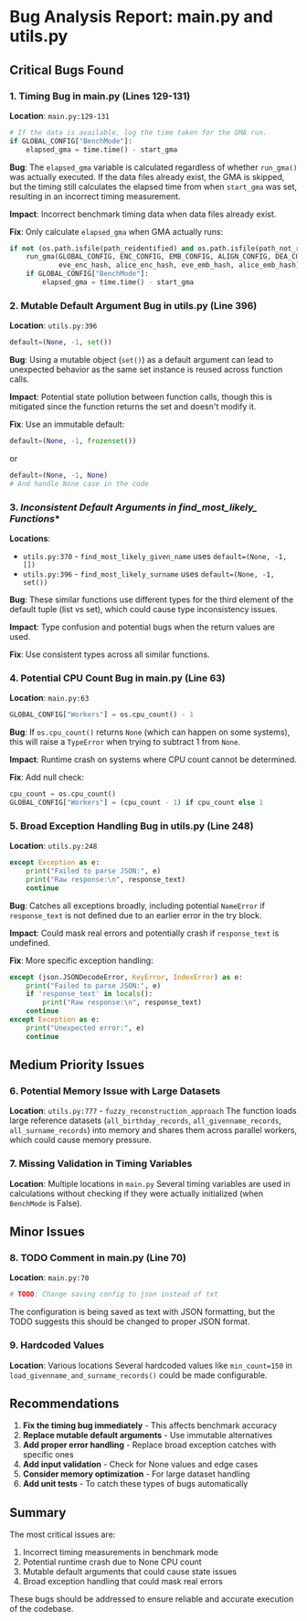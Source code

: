 # Bug Analysis Report: main.py and utils.py

## Critical Bugs Found

### 1. **Timing Bug in main.py (Lines 129-131)**
**Location**: `main.py:129-131`
```python
# If the data is available, log the time taken for the GMA run.
if GLOBAL_CONFIG["BenchMode"]:
    elapsed_gma = time.time() - start_gma
```

**Bug**: The `elapsed_gma` variable is calculated regardless of whether `run_gma()` was actually executed. If the data files already exist, the GMA is skipped, but the timing still calculates the elapsed time from when `start_gma` was set, resulting in an incorrect timing measurement.

**Impact**: Incorrect benchmark timing data when data files already exist.

**Fix**: Only calculate `elapsed_gma` when GMA actually runs:
```python
if not (os.path.isfile(path_reidentified) and os.path.isfile(path_not_reidentified) and os.path.isfile(path_all)):
    run_gma(GLOBAL_CONFIG, ENC_CONFIG, EMB_CONFIG, ALIGN_CONFIG, DEA_CONFIG,
            eve_enc_hash, alice_enc_hash, eve_emb_hash, alice_emb_hash)
    if GLOBAL_CONFIG["BenchMode"]:
        elapsed_gma = time.time() - start_gma
```

### 2. **Mutable Default Argument Bug in utils.py (Line 396)**
**Location**: `utils.py:396`
```python
default=(None, -1, set())
```

**Bug**: Using a mutable object (`set()`) as a default argument can lead to unexpected behavior as the same set instance is reused across function calls.

**Impact**: Potential state pollution between function calls, though this is mitigated since the function returns the set and doesn't modify it.

**Fix**: Use an immutable default:
```python
default=(None, -1, frozenset())
```
or
```python
default=(None, -1, None)
# And handle None case in the code
```

### 3. **Inconsistent Default Arguments in find_most_likely_* Functions**
**Locations**: 
- `utils.py:370` - `find_most_likely_given_name` uses `default=(None, -1, [])`
- `utils.py:396` - `find_most_likely_surname` uses `default=(None, -1, set())`

**Bug**: These similar functions use different types for the third element of the default tuple (list vs set), which could cause type inconsistency issues.

**Impact**: Type confusion and potential bugs when the return values are used.

**Fix**: Use consistent types across all similar functions.

### 4. **Potential CPU Count Bug in main.py (Line 63)**
**Location**: `main.py:63`
```python
GLOBAL_CONFIG["Workers"] = os.cpu_count() - 1
```

**Bug**: If `os.cpu_count()` returns `None` (which can happen on some systems), this will raise a `TypeError` when trying to subtract 1 from `None`.

**Impact**: Runtime crash on systems where CPU count cannot be determined.

**Fix**: Add null check:
```python
cpu_count = os.cpu_count()
GLOBAL_CONFIG["Workers"] = (cpu_count - 1) if cpu_count else 1
```

### 5. **Broad Exception Handling Bug in utils.py (Line 248)**
**Location**: `utils.py:248`
```python
except Exception as e:
    print("Failed to parse JSON:", e)
    print("Raw response:\n", response_text)
    continue
```

**Bug**: Catches all exceptions broadly, including potential `NameError` if `response_text` is not defined due to an earlier error in the try block.

**Impact**: Could mask real errors and potentially crash if `response_text` is undefined.

**Fix**: More specific exception handling:
```python
except (json.JSONDecodeError, KeyError, IndexError) as e:
    print("Failed to parse JSON:", e)
    if 'response_text' in locals():
        print("Raw response:\n", response_text)
    continue
except Exception as e:
    print("Unexpected error:", e)
    continue
```

## Medium Priority Issues

### 6. **Potential Memory Issue with Large Datasets**
**Location**: `utils.py:777` - `fuzzy_reconstruction_approach`
The function loads large reference datasets (`all_birthday_records`, `all_givenname_records`, `all_surname_records`) into memory and shares them across parallel workers, which could cause memory pressure.

### 7. **Missing Validation in Timing Variables**
**Location**: Multiple locations in `main.py`
Several timing variables are used in calculations without checking if they were actually initialized (when `BenchMode` is False).

## Minor Issues

### 8. **TODO Comment in main.py (Line 70)**
**Location**: `main.py:70`
```python
# TODO: Change saving config to json instead of txt
```
The configuration is being saved as text with JSON formatting, but the TODO suggests this should be changed to proper JSON format.

### 9. **Hardcoded Values**
**Location**: Various locations
Several hardcoded values like `min_count=150` in `load_givenname_and_surname_records()` could be made configurable.

## Recommendations

1. **Fix the timing bug immediately** - This affects benchmark accuracy
2. **Replace mutable default arguments** - Use immutable alternatives
3. **Add proper error handling** - Replace broad exception catches with specific ones
4. **Add input validation** - Check for None values and edge cases
5. **Consider memory optimization** - For large dataset handling
6. **Add unit tests** - To catch these types of bugs automatically

## Summary

The most critical issues are:
1. Incorrect timing measurements in benchmark mode
2. Potential runtime crash due to None CPU count
3. Mutable default arguments that could cause state issues
4. Broad exception handling that could mask real errors

These bugs should be addressed to ensure reliable and accurate execution of the codebase.